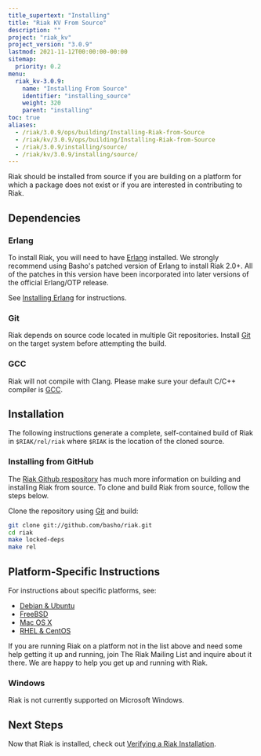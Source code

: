 ```yaml
---
title_supertext: "Installing"
title: "Riak KV From Source"
description: ""
project: "riak_kv"
project_version: "3.0.9"
lastmod: 2021-11-12T00:00:00-00:00
sitemap:
  priority: 0.2
menu:
  riak_kv-3.0.9:
    name: "Installing From Source"
    identifier: "installing_source"
    weight: 320
    parent: "installing"
toc: true
aliases:
  - /riak/3.0.9/ops/building/Installing-Riak-from-Source
  - /riak/kv/3.0.9/ops/building/Installing-Riak-from-Source
  - /riak/3.0.9/installing/source/
  - /riak/kv/3.0.9/installing/source/
---
```


[install source erlang]: {{<baseurl>}}riak/kv/3.0.9/setup/installing/source/erlang
[downloads]: {{<baseurl>}}riak/kv/3.0.9/downloads/
[install debian & ubuntu#source]: {{<baseurl>}}riak/kv/3.0.9/setup/installing/debian-ubuntu/#installing-from-source
[install freebsd#source]: {{<baseurl>}}riak/kv/3.0.9/setup/installing/freebsd/#installing-from-source
[install mac osx#source]: {{<baseurl>}}riak/kv/3.0.9/setup/installing/mac-osx/#installing-from-source
[install rhel & centos#source]: {{<baseurl>}}riak/kv/3.0.9/setup/installing/rhel-centos/#installing-from-source
[install verify]: {{<baseurl>}}riak/kv/3.0.9/setup/installing/verify

Riak should be installed from source if you are building on a platform
for which a package does not exist or if you are interested in
contributing to Riak.

## Dependencies

### Erlang

To install Riak, you will need to have [Erlang](http://www.erlang.org/) installed. We strongly recommend using Basho's patched version of Erlang to install Riak 2.0+. All of the patches in this version have been incorporated into later versions of the official Erlang/OTP release.

See [Installing Erlang][install source erlang] for instructions.

### Git

Riak depends on source code located in multiple Git repositories. Install [Git](https://git-scm.com/) on the target system before attempting the build.

### GCC

Riak will not compile with Clang. Please make sure your default C/C++
compiler is [GCC](https://gcc.gnu.org/).

## Installation

The following instructions generate a complete, self-contained build of
Riak in `$RIAK/rel/riak` where `$RIAK` is the location of the cloned source.

### Installing from GitHub

The [Riak Github respository](http://github.com/basho/riak) has much
more information on building and installing Riak from source. To clone
and build Riak from source, follow the steps below.

Clone the repository using [Git](http://git-scm.com) and build:

```bash
git clone git://github.com/basho/riak.git
cd riak
make locked-deps
make rel
```

## Platform-Specific Instructions

For instructions about specific platforms, see:

  * [Debian & Ubuntu][install debian & ubuntu#source]
  * [FreeBSD][install freebsd#source]
  * [Mac OS X][install mac osx#source]
  * [RHEL & CentOS][install rhel & centos#source]

If you are running Riak on a platform not in the list above and need
some help getting it up and running, join The Riak Mailing List and
inquire about it there. We are happy to help you get up and running with
Riak.

### Windows

Riak is not currently supported on Microsoft Windows.

## Next Steps

Now that Riak is installed, check out [Verifying a Riak Installation][install verify].

